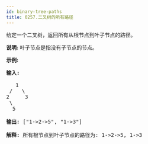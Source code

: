 ```yaml
---
id: binary-tree-paths
title: 0257.二叉树的所有路径
---
```

给定一个二叉树，返回所有从根节点到叶子节点的路径。

**说明:** 叶子节点是指没有子节点的节点。

**示例:**


<pre><strong>输入:</strong><br/><br/>   1<br/> /   \<br/>2     3<br/> \<br/>  5<br/><br/><strong>输出:</strong> [&#34;1-&gt;2-&gt;5&#34;, &#34;1-&gt;3&#34;]<br/><br/><strong>解释:</strong> 所有根节点到叶子节点的路径为: 1-&gt;2-&gt;5, 1-&gt;3</pre>

